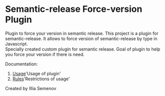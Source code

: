 # Semantic-release Force-version Plugin
Plugin to force your version in semantic release. This project is a plugin for semantic-release.
It allows to force version of semantic-release by type in Javascript.<br>
Specially created custom plugin for semantic release. Goal of plugin to help you force your version if there is need. 

Documentation:
1. [Usage](./docs/Usage.md)'Usage of plugin'
2. [Rules](./docs/Rules.md)'Restrictions of usage'

Created by Illia Semenov

